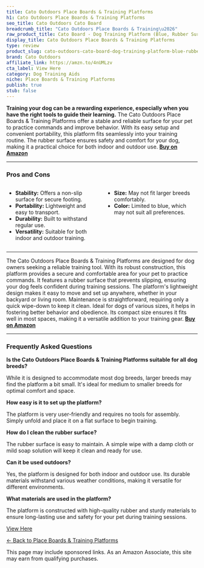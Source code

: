 ```yaml
---
title: Cato Outdoors Place Boards & Training Platforms
h1: Cato Outdoors Place Boards & Training Platforms
seo_title: Cato Outdoors Cato Board
breadcrumb_title: "Cato Outdoors Place Boards & Training\u2026"
raw_product_title: Cato Board - Dog Training Platform (Blue, Rubber Surface)
display_title: Cato Outdoors Place Boards & Training Platforms
type: review
product_slug: cato-outdoors-cato-board-dog-training-platform-blue-rubber-surface-
brand: Cato Outdoors
affiliate_link: https://amzn.to/4nUMLzv
cta_label: View Here
category: Dog Training Aids
niche: Place Boards & Training Platforms
publish: true
stub: false
---
```


<div id="intro" class="full-width">
  <p><strong>Training your dog can be a rewarding experience, especially when you have the right tools to guide their learning.</strong> The Cato Outdoors Place Boards & Training Platforms offer a stable and reliable surface for your pet to practice commands and improve behavior. With its easy setup and convenient portability, this platform fits seamlessly into your training routine. The rubber surface ensures safety and comfort for your dog, making it a practical choice for both indoor and outdoor use. <a href="https://amzn.to/4nUMLzv" rel="nofollow sponsored noopener" target="_blank"><strong>Buy on Amazon</strong></a></p>
</div>

<hr />
<h3 id="pros-cons">Pros and Cons</h3>
<div class="pc-grid" style="display:grid;grid-template-columns:1fr 1fr;gap:16px;">
  <ul>
    <li><strong>Stability:</strong> Offers a non-slip surface for secure footing.</li>
    <li><strong>Portability:</strong> Lightweight and easy to transport.</li>
    <li><strong>Durability:</strong> Built to withstand regular use.</li>
    <li><strong>Versatility:</strong> Suitable for both indoor and outdoor training.</li>
  </ul>
  <ul>
    <li><strong>Size:</strong> May not fit larger breeds comfortably.</li>
    <li><strong>Color:</strong> Limited to blue, which may not suit all preferences.</li>
  </ul>
</div>
<hr />

<div class="full-width">
  <p>The Cato Outdoors Place Boards & Training Platforms are designed for dog owners seeking a reliable training tool. With its robust construction, this platform provides a secure and comfortable area for your pet to practice commands. It features a rubber surface that prevents slipping, ensuring your dog feels confident during training sessions. The platform's lightweight design makes it easy to move and set up anywhere, whether in your backyard or living room. Maintenance is straightforward, requiring only a quick wipe-down to keep it clean. Ideal for dogs of various sizes, it helps in fostering better behavior and obedience. Its compact size ensures it fits well in most spaces, making it a versatile addition to your training gear. <a href="https://amzn.to/4nUMLzv" rel="nofollow sponsored noopener" target="_blank"><strong>Buy on Amazon</strong></a></p>
</div>

<hr />
<h3 id="faqs">Frequently Asked Questions</h3>

<p><strong>Is the Cato Outdoors Place Boards & Training Platforms suitable for all dog breeds?</strong></p>
<p>While it is designed to accommodate most dog breeds, larger breeds may find the platform a bit small. It's ideal for medium to smaller breeds for optimal comfort and space.</p>

<p><strong>How easy is it to set up the platform?</strong></p>
<p>The platform is very user-friendly and requires no tools for assembly. Simply unfold and place it on a flat surface to begin training.</p>

<p><strong>How do I clean the rubber surface?</strong></p>
<p>The rubber surface is easy to maintain. A simple wipe with a damp cloth or mild soap solution will keep it clean and ready for use.</p>

<p><strong>Can it be used outdoors?</strong></p>
<p>Yes, the platform is designed for both indoor and outdoor use. Its durable materials withstand various weather conditions, making it versatile for different environments.</p>

<p><strong>What materials are used in the platform?</strong></p>
<p>The platform is constructed with high-quality rubber and sturdy materials to ensure long-lasting use and safety for your pet during training sessions.</p>
<p><a class="btn" href="https://amzn.to/4nUMLzv" target="_blank" rel="nofollow sponsored noopener">View Here</a></p>
<p><a href="/roundups/dog-training-aids/place-boards-training-platforms/">← Back to Place Boards & Training Platforms</a></p>
<aside class="disclosure">This page may include sponsored links. As an Amazon Associate, this site may earn from qualifying purchases.</aside>
